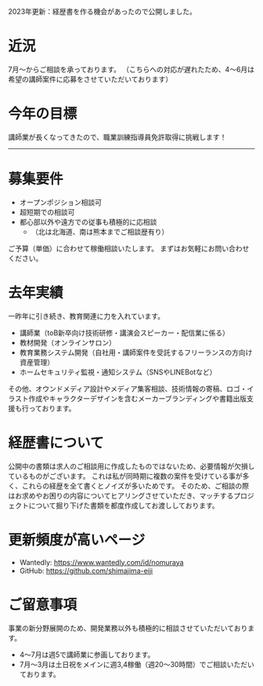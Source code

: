 2023年更新：経歴書を作る機会があったので公開しました。

# 近況
7月～からご相談を承っております。
（こちらへの対応が遅れたため、4～6月は希望の講師案件に応募をさせていただいております）

# 今年の目標
講師業が長くなってきたので、職業訓練指導員免許取得に挑戦します！

---

# 募集要件
- オープンポジション相談可
- 超短期での相談可
- 都心部以外や遠方での従事も積極的に応相談
  - （北は北海道、南は熊本までご相談歴有り）

ご予算（単価）に合わせて稼働相談いたします。
まずはお気軽にお問い合わせください。

# 去年実績
一昨年に引き続き、教育関連に力を入れています。

- 講師業（toB新卒向け技術研修・講演会スピーカー・配信業に係る）
- 教材開発（オンラインサロン）
- 教育業務システム開発（自社用・講師案件を受託するフリーランスの方向け資産管理）
- ホームセキュリティ監視・通知システム（SNSやLINEBotなど）

その他、オウンドメディア設計やメディア集客相談、技術情報の寄稿、ロゴ・イラスト作成やキャラクターデザインを含むメーカーブランディングや書籍出版支援も行っております。

# 経歴書について
公開中の書類は求人のご相談用に作成したものではないため、必要情報が欠損しているものがございます。
これは私が同時期に複数の案件を受けている事が多く、これらの経歴を全て書くとノイズが多いためです。
そのため、ご相談の際はお求めやお困りの内容についてヒアリングさせていただき、マッチするプロジェクトについて掘り下げた書類を都度作成してお渡ししております。

# 更新頻度が高いページ
- Wantedly: https://www.wantedly.com/id/nomuraya
- GitHub: https://github.com/shimajima-eiji

# ご留意事項
事業の新分野展開のため、開発業務以外も積極的に相談させていただいております。

- 4～7月は週5で講師業に参画しております。
- 7月～3月は土日祝をメインに週3,4稼働（週20～30時間）でご相談いただいております。
